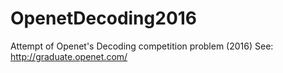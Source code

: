 # OpenetDecoding2016
Attempt of Openet's Decoding competition problem (2016)
See: http://graduate.openet.com/
